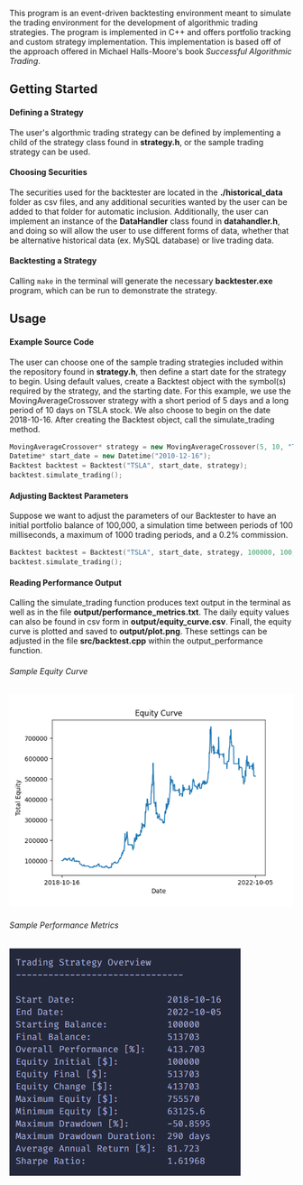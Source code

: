 This program is an event-driven backtesting environment meant to simulate the trading environment for the development of algorithmic trading strategies. The program is implemented in C++ and offers portfolio tracking and custom strategy implementation.
This implementation is based off of the approach offered in Michael Halls-Moore's book *Successful Algorithmic Trading*. 

## Getting Started
#### Defining a Strategy
The user's algorthmic trading strategy can be defined by implementing a child of the strategy class found in **strategy.h**, or the sample trading strategy can be used.
#### Choosing Securities
The securities used for the backtester are located in the **./historical_data** folder as csv files, and any additional securities wanted by the user can be added to that folder for automatic inclusion. Additionally, the user can implement an instance of the **DataHandler** 
class found in **datahandler.h**, and doing so will allow the user to use different forms of data, whether that be alternative historical data (ex. MySQL database) or live trading data. 
#### Backtesting a Strategy
Calling `make` in the terminal will generate the necessary **backtester.exe** program, which can be run to demonstrate the strategy.

## Usage
#### Example Source Code
The user can choose one of the sample trading strategies included within the repository found in **strategy.h**, then define a start date for the strategy to begin. Using default values, create a Backtest 
object with the symbol(s) required by the strategy, and the starting date. For this example, we use the MovingAverageCrossover strategy with a short period of 5 days and a long period of 10 days on TSLA stock. We also
choose to begin on the date 2018-10-16. After creating the Backtest object, call the simulate_trading method.

```cpp
MovingAverageCrossover* strategy = new MovingAverageCrossover(5, 10, "TSLA");
Datetime* start_date = new Datetime("2010-12-16");
Backtest backtest = Backtest("TSLA", start_date, strategy);
backtest.simulate_trading();
```
#### Adjusting Backtest Parameters
Suppose we want to adjust the parameters of our Backtester to have an initial portfolio balance of 100,000, a simulation time between periods of 100 milliseconds, a maximum of 1000 trading periods,
and a 0.2% commission.
```cpp
Backtest backtest = Backtest("TSLA", start_date, strategy, 100000, 100, 1000, 0.002);
backtest.simulate_trading();
```
#### Reading Performance Output
Calling the simulate_trading function produces text output in the terminal as well as in the file **output/performance_metrics.txt**. The daily equity values can also be found in csv form in **output/equity_curve.csv**. Finall, the equity curve is plotted and saved to **output/plot.png**. These settings can be adjusted in the file **src/backtest.cpp** within the output_performance function. 

###### Sample Equity Curve
![Equity Curve](images/plot.png)

###### Sample Performance Metrics
![Performance Metrics](images/metrics.png)
